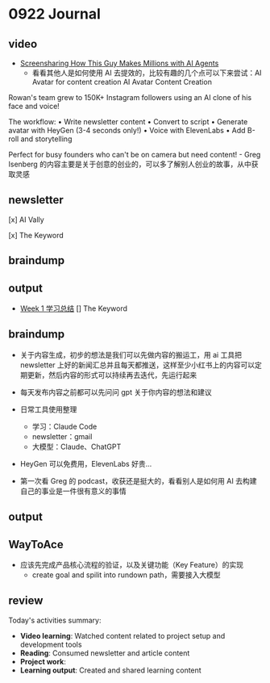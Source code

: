 # 0922 Journal

## video

- [Screensharing How This Guy Makes Millions with AI Agents](https://www.youtube.com/watch?v=4aOeju76me4&t=672s)
  - 看看其他人是如何使用 AI 去提效的，比较有趣的几个点可以下来尝试：AI Avatar for content creation
    AI Avatar Content Creation

Rowan's team grew to 150K+ Instagram followers using an AI clone of his face and voice!

The workflow:
• Write newsletter content
• Convert to script
• Generate avatar with HeyGen (3-4 seconds only!)
• Voice with ElevenLabs
• Add B-roll and storytelling

Perfect for busy founders who can't be on camera but need content! - Greg Isenberg 的内容主要是关于创意的创业的，可以多了解别人创业的故事，从中获取灵感

## newsletter

[x] AI Vally

[x] The Keyword

## braindump

## output

- [Week 1 学习总结](https://www.xiaohongshu.com/explore/68d09201000000001300a628?xsec_token=YBNu-FL_Vde-GriMBLmBBAX-LA5KFYxRT5lyHSOtE_CP0%3D&xsec_source=pc_creatormng)
  [] The Keyword

## braindump

- 关于内容生成，初步的想法是我们可以先做内容的搬运工，用 ai 工具把 newsletter 上好的新闻汇总并且每天都推送，这样至少小红书上的内容可以定期更新，然后内容的形式可以持续再去迭代，先运行起来
- 每天发布内容之前都可以先问问 gpt 关于你内容的想法和建议

- 日常工具使用整理

  - 学习：Claude Code
  - newsletter：gmail
  - 大模型：Claude、ChatGPT

- HeyGen 可以免费用，ElevenLabs 好贵...

- 第一次看 Greg 的 podcast，收获还是挺大的，看看别人是如何用 AI 去构建自己的事业是一件很有意义的事情

## output

## WayToAce

- 应该先完成产品核心流程的验证，以及关键功能（Key Feature）的实现
  - create goal and spilit into rundown path，需要接入大模型

## review

Today's activities summary:
- **Video learning**: Watched content related to project setup and development tools
- **Reading**: Consumed newsletter and article content
- **Project work**: 
- **Learning output**: Created and shared learning content
